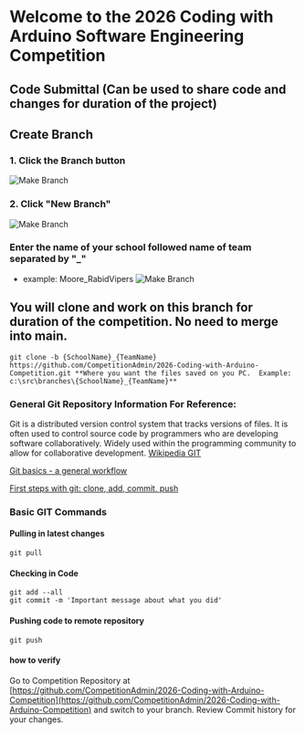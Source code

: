 # Welcome to the 2026 Coding with Arduino Software Engineering Competition

## Code Submittal (Can be used to share code and changes for duration of the project)
## Create Branch
### 1. Click the Branch button
![Make Branch](images/GitComp_Branch.png?raw=true "Make Branch")
### 2. Click "New Branch"
![Make Branch](images/GitComp_Branch_2.png?raw=true "Make Branch")
### Enter the name of your school followed name of team separated by "_"
- example: Moore_RabidVipers
![Make Branch](images/GitComp_Branch_3.png?raw=true "Make Branch")

## You will clone and work on this branch for duration of the competition.  No need to merge into main. 
    git clone -b {SchoolName}_{TeamName} https://github.com/CompetitionAdmin/2026-Coding-with-Arduino-Competition.git **Where you want the files saved on you PC.  Example: c:\src\branches\{SchoolName}_{TeamName}**

### General Git Repository Information For Reference:

Git is a distributed version control system that tracks versions of files. It is often used to control source code by programmers who are developing software collaboratively.  Widely used within the programming community to allow for collaborative development. [Wikipedia GIT](https://en.wikipedia.org/wiki/Git)

[Git basics - a general workflow](https://gist.github.com/blackfalcon/8428401)

[First steps with git: clone, add, commit, push](https://docs.gitlab.com/ee/topics/git/commands.html)

### Basic GIT Commands
#### Pulling in latest changes
    git pull
#### Checking in Code
    git add --all
    git commit -m 'Important message about what you did'
#### Pushing code to remote repository
    git push
#### how to verify
Go to Competition Repository at [https://github.com/CompetitionAdmin/2026-Coding-with-Arduino-Competition](https://github.com/CompetitionAdmin/2026-Coding-with-Arduino-Competition) and switch to your branch.  Review Commit history for your changes.
